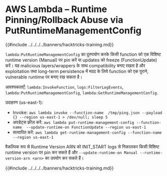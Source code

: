 # AWS Lambda – Runtime Pinning/Rollback Abuse via PutRuntimeManagementConfig

{{#include ../../../../banners/hacktricks-training.md}}

`lambda:PutRuntimeManagementConfig` का दुरुपयोग करके किसी function को एक विशिष्ट runtime version (Manual) पर pin करें या updates को freeze (FunctionUpdate) करें। यह malicious layers/wrappers के साथ compatibility बनाए रखता है और exploitation तथा long-term persistence में मदद के लिये function को एक पुराने, vulnerable runtime पर बनाए रख सकता है।

आवश्यकताएँ: `lambda:InvokeFunction`, `logs:FilterLogEvents`, `lambda:PutRuntimeManagementConfig`, `lambda:GetRuntimeManagementConfig`.

उदाहरण (us-east-1):
- Invoke: `aws lambda invoke --function-name  /tmp/ping.json --payload {} --region us-east-1 > /dev/null; sleep 5`
- अपडेट्स फ्रीज़ करें: `aws lambda put-runtime-management-config --function-name  --update-runtime-on FunctionUpdate --region us-east-1`
- सत्यापित करें: `aws lambda get-runtime-management-config --function-name  --region us-east-1`

वैकल्पिक रूप से Runtime Version ARN को INIT_START logs से निकालकर किसी विशिष्ट runtime version पर pin कर सकते हैं और `--update-runtime-on Manual --runtime-version-arn <arn>` का उपयोग कर सकते हैं।

{{#include ../../../../banners/hacktricks-training.md}}
